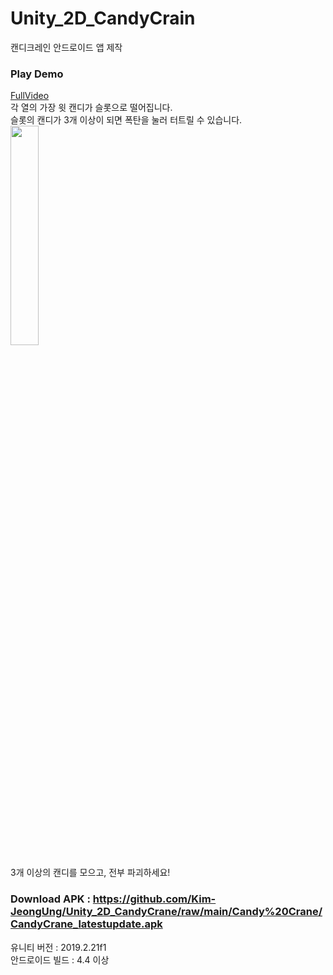 # Unity_2D_CandyCrain
캔디크레인 안드로이드 앱 제작

### Play Demo
[FullVideo](https://youtu.be/d8S2b3hhZXc)   
각 열의 가장 윗 캔디가 슬롯으로 떨어집니다.   
슬롯의 캔디가 3개 이상이 되면 폭탄을 눌러 터트릴 수 있습니다.   
<img width="30%" src="https://user-images.githubusercontent.com/82865325/146879092-5aa58104-22a5-4dbf-be3d-1aeeb21ae9ab.gif">

3개 이상의 캔디를 모으고, 전부 파괴하세요!   

### Download APK : https://github.com/Kim-JeongUng/Unity_2D_CandyCrane/raw/main/Candy%20Crane/CandyCrane_latestupdate.apk

유니티 버전 :  2019.2.21f1   
안드로이드 빌드 : 4.4 이상

